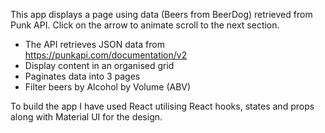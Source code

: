 This app displays a page using data (Beers from BeerDog) retrieved from Punk API. Click on the arrow to animate scroll to the next section.

- The API retrieves JSON data from https://punkapi.com/documentation/v2
- Display content in an organised grid
- Paginates data into 3 pages
- Filter beers by Alcohol by Volume (ABV)

To build the app I have used React utilising React hooks, states and props along with Material UI for the design. 
